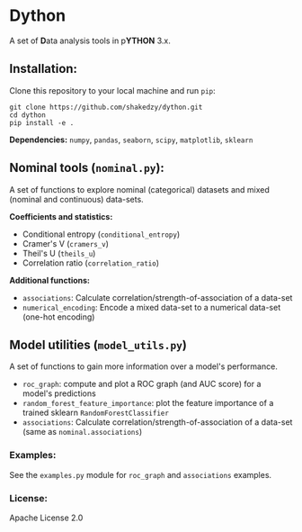 # Dython
A set of **D**ata analysis tools in p**YTHON** 3.x.

## Installation:
Clone this repository to your local machine and run `pip`:
```
git clone https://github.com/shakedzy/dython.git
cd dython
pip install -e .
```

**Dependencies:** `numpy`, `pandas`, `seaborn`, `scipy`, `matplotlib`, `sklearn`

## Nominal tools (`nominal.py`):
A set of functions to explore nominal (categorical) datasets and
mixed (nominal and continuous) data-sets.

**Coefficients and statistics:**
* Conditional entropy (`conditional_entropy`)
* Cramer's V (`cramers_v`)
* Theil's U (`theils_u`)
* Correlation ratio (`correlation_ratio`)

**Additional functions:**
* `associations`: Calculate correlation/strength-of-association
of a data-set
* `numerical_encoding`: Encode a mixed data-set to a numerical data-set 
(one-hot encoding)

## Model utilities (`model_utils.py`)
A set of functions to gain more information over a model's performance.

* `roc_graph`: compute and plot a ROC graph (and AUC score) for a model's
predictions
* `random_forest_feature_importance`: plot the feature importance of a
trained sklearn `RandomForestClassifier` 
* `associations`: Calculate correlation/strength-of-association
of a data-set (same as `nominal.associations`)

### Examples:
See the `examples.py` module for `roc_graph` and `associations` examples.

### License:
Apache License 2.0
